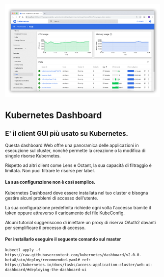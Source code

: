 <div style="text-align:center">
<img width="" alt="dashboard" src="_img/dashboard.png">
</div>

# Kubernetes Dashboard
## E' il client GUI più usato su Kubernetes.

Questa dashboard Web offre una panoramica delle applicazioni in esecuzione sul cluster, nonché permette la creazione o la modifica di singole risorse Kubernetes.

Rispetto ad altri client come Lens e Octant, la sua capacità di filtraggio è limitata.
Non puoi filtrare le risorse per label.

#### La sua configurazione non è così semplice.
Kubernetes Dashboard deve essere installata nel tuo cluster e bisogna gestire alcuni problemi di accesso dell'utente.

La sua configurazione predefinita richiede ogni volta l'accesso tramite il token oppure attraverso il caricamento del file KubeConfig.

Alcuni tutorial suggeriscono di iniettare un proxy di riserva OAuth2 davanti per semplificare il processo di accesso.

#### Per installarlo eseguire il seguente comando sul master
```
kubectl apply -f https://raw.githubusercontent.com/kubernetes/dashboard/v2.0.0-beta8/aio/deploy/recommended.yaml# ref: https://kubernetes.io/docs/tasks/access-application-cluster/web-ui-dashboard/#deploying-the-dashboard-ui
```
